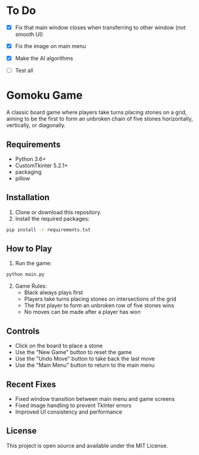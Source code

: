 # To Do

- [x] Fix that main window closes when transferring to other window (not smooth UI)
- [x] Fix the image on main menu
- [x] Make the AI algorithms
- [ ] Test all






# Gomoku Game

A classic board game where players take turns placing stones on a grid, aiming to be the first to form an unbroken chain of five stones horizontally, vertically, or diagonally.



## Requirements

- Python 3.6+
- CustomTkinter 5.2.1+
- packaging 
- pillow

## Installation

1. Clone or download this repository.
2. Install the required packages:

```bash
pip install -r requirements.txt
```

## How to Play

1. Run the game:

```bash
python main.py
```

2. Game Rules:
   - Black always plays first
   - Players take turns placing stones on intersections of the grid
   - The first player to form an unbroken row of five stones wins
   - No moves can be made after a player has won

## Controls

- Click on the board to place a stone
- Use the "New Game" button to reset the game
- Use the "Undo Move" button to take back the last move
- Use the "Main Menu" button to return to the main menu

## Recent Fixes

- Fixed window transition between main menu and game screens
- Fixed image handling to prevent TkInter errors
- Improved UI consistency and performance

## License

This project is open source and available under the MIT License. 